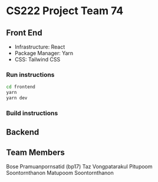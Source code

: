 # CS222 Project Team 74

## Front End
- Infrastructure: React
- Package Manager: Yarn
- CSS: Tailwind CSS

### Run instructions
```bash
cd frontend
yarn
yarn dev
```

### Build instructions

## Backend


## Team Members
Bose Pramuanpornsatid (bp17)
Taz Vongpatarakul
Pitupoom Soontornthanon
Matupoom Soontornthanon

